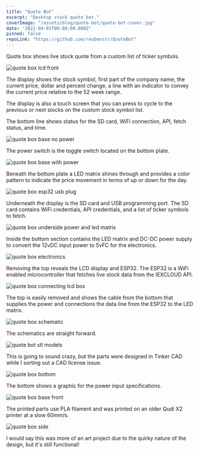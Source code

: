```yaml
---
title: "Quote Bot"
excerpt: "Desktop stock quote bot."
coverImage: "/assets/blog/quote-bot/quote-bot-cover.jpg"
date: "2021-04-01T00:00:00.000Z"
pinned: false
repoLink: "https://github.com/reubenstr/QuoteBot"
---
```


Quote box shows live stock quote from a custom list of ticker symbols.

![quote box lcd front](/assets/blog/quote-bot/quote-box-lcd-front.jpg)

The display shows the stock symbol, first part of the company name, the current price, dollar and percent change, a line with an indicator to convey the current price relative to the 52 week range.

The display is also a touch screen that you can press to cycle to the previous or next stocks on the custom stock symbol list.

The bottom line shows status for the SD card, WiFi connection, API, fetch status, and time.

![quote box base no power](/assets/blog/quote-bot/quote-box-base-no-power.jpg)

The power switch is the toggle switch located on the bottom plate.

![quote box base with power](/assets/blog/quote-bot/quote-box-base-with-power.jpg)

Beneath the bottom plate a LED matrix shines through and provides a color pattern to indicate the price movement in terms of up or down for the day.

![quote box esp32 usb plug](/assets/blog/quote-bot/quote-box-esp32-usb-plug.jpg)

Underneath the display is the SD card and USB programming port. The SD card contains WiFi credentials, API credentials, and a list of ticker symbols to fetch.

![quote box underside power and led matrix](/assets/blog/quote-bot/quote-box-underside-power-and-led-matrix.jpg)

Inside the bottom section contains the LED matrix and DC-DC power supply to convert the 12vDC input power to 5vFC for the electronics.

![quote box electronics](/assets/blog/quote-bot/quote-box-electronics.jpg)

Removing the top reveals the LCD display and ESP32. The ESP32 is a WiFi enabled microcontroller that fetches live stock data from the IEXCLOUD API.

![quote box connecting lcd box](/assets/blog/quote-bot/quote-box-connecting-lcd-box.jpg)

The top is easily removed and shows the cable from the bottom that supplies the power and connections the data line from the ESP32 to the LED matrix.

![quote box schematic](/assets/blog/quote-bot/quote-box-schematic.png)

The schematics are straight forward.

![quote bot stl models](/assets/blog/quote-bot/quote-bot-stl-models.jpg)

This is going to sound crazy, but the parts were designed in Tinker CAD while I sorting out a CAD license issue.

![quote box bottom](/assets/blog/quote-bot/quote-box-bottom.jpg)

The bottom shows a graphic for the power input specifications.

![quote box base front](/assets/blog/quote-bot/quote-box-base-front.jpg)

The printed parts use PLA filament and was printed on an older Qudi X2 printer at a slow 60mm/s.

![quote box side](/assets/blog/quote-bot/quote-box-side.jpg)

I would say this was more of an art project due to the quirky nature of the design, but it's still functional!

<!--
![quote box side 2](/assets/blog/quote-bot/quote-box-side-2.jpg)

![quote box context](/assets/blog/quote-bot/quote-box-context.jpg)

![quote box logic level converter](/assets/blog/quote-bot/quote-box-logic-level-converter.jpg)

![quote box angle 2](/assets/blog/quote-bot/quote-box-angle-2.jpg)

![quote box lcd box 3d printed texture](/assets/blog/quote-bot/quote-box-lcd-box-3d-printed-texture.jpg)

![quote box lookup to sd card](/assets/blog/quote-bot/quote-box-lookup-to-sd-card.jpg)

![quote box angle](/assets/blog/quote-bot/quote-box-angle.jpg)
>